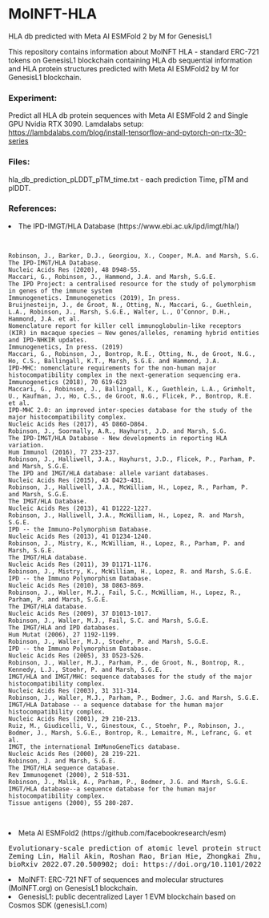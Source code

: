 # MolNFT-HLA
HLA db predicted with Meta AI ESMFold 2 by M for GenesisL1

This repository contains information about MolNFT HLA - standard ERC-721 tokens on GenesisL1 blockchain containing HLA db sequential information and HLA protein structures predicted with Meta AI ESMFold2 by M for GenesisL1 blockchain. 

<h3>Experiment:</h3>

Predict all HLA db protein sequences with Meta AI ESMFold 2 and Single GPU Nvidia RTX 3090. 
Lamdalabs setup:
https://lambdalabs.com/blog/install-tensorflow-and-pytorch-on-rtx-30-series

<h3>Files:</h3>
hla_db_prediction_pLDDT_pTM_time.txt - each prediction Time, pTM and plDDT.

<h3>References:</h3>

<li>The IPD-IMGT/HLA Database (https://www.ebi.ac.uk/ipd/imgt/hla/) </li>
<pre>


    Robinson, J., Barker, D.J., Georgiou, X., Cooper, M.A. and Marsh, S.G.
    The IPD-IMGT/HLA Database.
    Nucleic Acids Res (2020), 48 D948-55.
    Maccari, G., Robinson, J., Hammond, J.A. and Marsh, S.G.E.
    The IPD Project: a centralised resource for the study of polymorphism in genes of the immune system
    Immunogenetics. Immunogenetics (2019), In press.
    Bruijnesteijn, J., de Groot, N., Otting, N., Maccari, G., Guethlein, L.A., Robinson, J., Marsh, S.G.E., Walter, L., O’Connor, D.H., Hammond, J.A. et al.
    Nomenclature report for killer cell immunoglobulin-like receptors (KIR) in macaque species – New genes/alleles, renaming hybrid entities and IPD-NHKIR updates.
    Immunogenetics, In press. (2019)
    Maccari, G., Robinson, J., Bontrop, R.E., Otting, N., de Groot, N.G., Ho, C.S., Ballingall, K.T., Marsh, S.G.E. and Hammond, J.A.
    IPD-MHC: nomenclature requirements for the non-human major histocompatibility complex in the next-generation sequencing era.
    Immunogenetics (2018), 70 619-623
    Maccari, G., Robinson, J., Ballingall, K., Guethlein, L.A., Grimholt, U., Kaufman, J., Ho, C.S., de Groot, N.G., Flicek, P., Bontrop, R.E. et al.
    IPD-MHC 2.0: an improved inter-species database for the study of the major histocompatibility complex.
    Nucleic Acids Res (2017), 45 D860-D864.
    Robinson, J., Soormally, A.R., Hayhurst, J.D. and Marsh, S.G.
    The IPD-IMGT/HLA Database - New developments in reporting HLA variation.
    Hum Immunol (2016), 77 233-237.
    Robinson, J., Halliwell, J.A., Hayhurst, J.D., Flicek, P., Parham, P. and Marsh, S.G.E.
    The IPD and IMGT/HLA database: allele variant databases.
    Nucleic Acids Res (2015), 43 D423-431.
    Robinson, J., Halliwell, J.A., McWilliam, H., Lopez, R., Parham, P. and Marsh, S.G.E.
    The IMGT/HLA Database.
    Nucleic Acids Res (2013), 41 D1222-1227.
    Robinson, J., Halliwell, J.A., McWilliam, H., Lopez, R. and Marsh, S.G.E.
    IPD -- the Immuno-Polymorphism Database.
    Nucleic Acids Res (2013), 41 D1234-1240.
    Robinson, J., Mistry, K., McWilliam, H., Lopez, R., Parham, P. and Marsh, S.G.E.
    The IMGT/HLA database.
    Nucleic Acids Res (2011), 39 D1171-1176.
    Robinson, J., Mistry, K., McWilliam, H., Lopez, R. and Marsh, S.G.E.
    IPD -- the Immuno Polymorphism Database.
    Nucleic Acids Res (2010), 38 D863-869.
    Robinson, J., Waller, M.J., Fail, S.C., McWilliam, H., Lopez, R., Parham, P. and Marsh, S.G.E.
    The IMGT/HLA database.
    Nucleic Acids Res (2009), 37 D1013-1017.
    Robinson, J., Waller, M.J., Fail, S.C. and Marsh, S.G.E.
    The IMGT/HLA and IPD databases.
    Hum Mutat (2006), 27 1192-1199.
    Robinson, J., Waller, M.J., Stoehr, P. and Marsh, S.G.E.
    IPD -- the Immuno Polymorphism Database.
    Nucleic Acids Res (2005), 33 D523-526.
    Robinson, J., Waller, M.J., Parham, P., de Groot, N., Bontrop, R., Kennedy, L.J., Stoehr, P. and Marsh, S.G.E.
    IMGT/HLA and IMGT/MHC: sequence databases for the study of the major histocompatibility complex.
    Nucleic Acids Res (2003), 31 311-314.
    Robinson, J., Waller, M.J., Parham, P., Bodmer, J.G. and Marsh, S.G.E.
    IMGT/HLA Database -- a sequence database for the human major histocompatibility complex.
    Nucleic Acids Res (2001), 29 210-213.
    Ruiz, M., Giudicelli, V., Ginestoux, C., Stoehr, P., Robinson, J., Bodmer, J., Marsh, S.G.E., Bontrop, R., Lemaitre, M., Lefranc, G. et al.
    IMGT, the international ImMunoGeneTics database.
    Nucleic Acids Res (2000), 28 219-221.
    Robinson, J. and Marsh, S.G.E.
    The IMGT/HLA sequence database.
    Rev Immunogenet (2000), 2 518-531.
    Robinson, J., Malik, A., Parham, P., Bodmer, J.G. and Marsh, S.G.E.
    IMGT/HLA database--a sequence database for the human major histocompatibility complex.
    Tissue antigens (2000), 55 280-287.


</pre>
<li>Meta AI ESMFold2 (https://github.com/facebookresearch/esm) </li>
<pre>Evolutionary-scale prediction of atomic level protein structure with a language model
Zeming Lin, Halil Akin, Roshan Rao, Brian Hie, Zhongkai Zhu, Wenting Lu, Nikita Smetanin, Robert Verkuil, Ori Kabeli, Yaniv Shmueli, Allan dos Santos Costa, Maryam Fazel-Zarandi, Tom Sercu, Salvatore Candido, Alexander Rives
bioRxiv 2022.07.20.500902; doi: https://doi.org/10.1101/2022.07.20.500902 </pre>
<li>MolNFT: ERC-721 NFT of sequences and molecular structures (MolNFT.org) on GenesisL1 blockchain.</li>
<li>GenesisL1: public decentralized Layer 1 EVM blockchain based on Cosmos SDK (genesisL1.com)</li>
